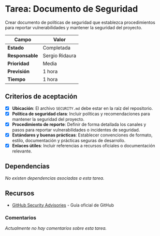 # Tarea: Documento de Seguridad

Crear documento de políticas de seguridad que establezca procedimientos para reportar vulnerabilidades y mantener la seguridad del proyecto.

| Campo           | Valor          |
| --------------- | -------------- |
| **Estado**      | Completada     |
| **Responsable** | Sergio Ridaura |
| **Prioridad**   | Media          |
| **Previsión**   | 1 hora         |
| **Tiempo**      | 1 hora         |

## Criterios de aceptación

- [x] **Ubicación**: El archivo `SECURITY.md` debe estar en la raíz del repositorio.
- [x] **Política de seguridad clara**: Incluir políticas y recomendaciones para mantener la seguridad del proyecto.
- [x] **Procedimiento de reporte**: Definir de forma detallada los canales y pasos para reportar vulnerabilidades o incidentes de seguridad.
- [x] **Estándares y buenas prácticas**: Establecer convenciones de formato, estilo, documentación y prácticas seguras de desarrollo.
- [x] **Enlaces útiles**: Incluir referencias a recursos oficiales o documentación relevante.

## Dependencias

_No existen dependencias asociadas a esta tarea._

## Recursos

- [GitHub Security Advisories](https://docs.github.com/en/code-security/security-advisories) - Guía oficial de GitHub

### Comentarios

_Actualmente no hay comentarios sobre esta tarea._

